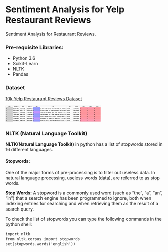 # Sentiment Analysis for Yelp Restaurant Reviews
Sentiment Analysis for Restaurant Reviews.
### Pre-requisite Libraries:
* Python 3.6
* Scikit-Learn
* NLTK
* Pandas

### Dataset
[10k Yelp Restaurant Reviews Dataset](https://www.dropbox.com/s/wc6rzl1a2os721d/yelp.csv?dl=0)

<img src="images/dataset.png"  height=60% width=60%>

### NLTK (Natural Language Toolkit)
**NLTK(Natural Language Toolkit)** in python has a list of stopwords stored in 16 different languages.

#### Stopwords:

One of the major forms of pre-processing is to filter out useless data. In natural language processing, useless words (data), are referred to as stop words.

**Stop Words:** A stopword is a commonly used word (such as “the”, “a”, “an”, “in”) that a search engine has been programmed to ignore, both when indexing entries for searching and when retrieving them as the result of a search query.


To check the list of stopwords you can type the following commands in the python shell:
```
import nltk
from nltk.corpus import stopwords
set(stopwords.words('english'))
```





